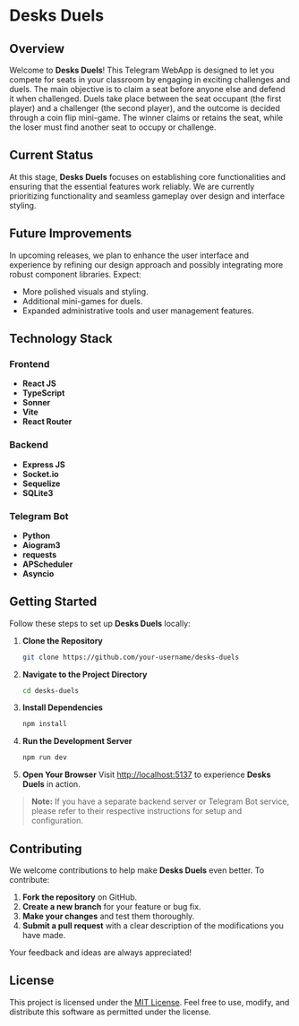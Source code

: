 # Desks Duels

## Overview
Welcome to **Desks Duels**! This Telegram WebApp is designed to let you compete for seats in your classroom by engaging in exciting challenges and duels. The main objective is to claim a seat before anyone else and defend it when challenged. Duels take place between the seat occupant (the first player) and a challenger (the second player), and the outcome is decided through a coin flip mini-game. The winner claims or retains the seat, while the loser must find another seat to occupy or challenge.

## Current Status
At this stage, **Desks Duels** focuses on establishing core functionalities and ensuring that the essential features work reliably. We are currently prioritizing functionality and seamless gameplay over design and interface styling.

## Future Improvements
In upcoming releases, we plan to enhance the user interface and experience by refining our design approach and possibly integrating more robust component libraries. Expect:
- More polished visuals and styling.
- Additional mini-games for duels.
- Expanded administrative tools and user management features.

## Technology Stack

### Frontend
- **React JS**  
- **TypeScript**  
- **Sonner**  
- **Vite**  
- **React Router**

### Backend
- **Express JS**  
- **Socket.io**  
- **Sequelize**  
- **SQLite3**

### Telegram Bot
- **Python**  
- **Aiogram3**  
- **requests**  
- **APScheduler**  
- **Asyncio**

## Getting Started
Follow these steps to set up **Desks Duels** locally:

1. **Clone the Repository**
    ```bash
    git clone https://github.com/your-username/desks-duels
    ```

2. **Navigate to the Project Directory**
    ```bash
    cd desks-duels
    ```

3. **Install Dependencies**
    ```bash
    npm install
    ```

4. **Run the Development Server**
    ```bash
    npm run dev
    ```

5. **Open Your Browser**
    Visit [http://localhost:5137](http://localhost:5137) to experience **Desks Duels** in action.

> **Note:** If you have a separate backend server or Telegram Bot service, please refer to their respective instructions for setup and configuration.

## Contributing
We welcome contributions to help make **Desks Duels** even better. To contribute:

1. **Fork the repository** on GitHub.
2. **Create a new branch** for your feature or bug fix.
3. **Make your changes** and test them thoroughly.
4. **Submit a pull request** with a clear description of the modifications you have made.

Your feedback and ideas are always appreciated!

## License
This project is licensed under the [MIT License](LICENSE). Feel free to use, modify, and distribute this software as permitted under the license.
